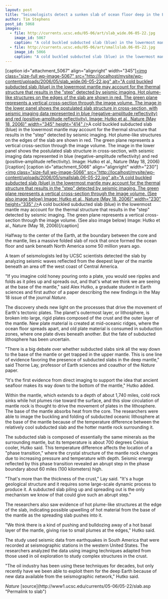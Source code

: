 ```yaml
---
layout: post
title: "Seismologists detect a sunken slab of ocean floor deep in the Earth"
author: Tim Stephens
post_id: 5068
images:
  - file: http://currents.ucsc.edu/05-06/art/slab_wide.06-05-22.jpg
    image_id: 5067
    caption: "A cold buckled subducted slab (blue) in the lowermost mantle may account for the thermal structure that results in the 'step' detected by seismic imaging. Hot plume-like structures on the edges of the slab are shown in red. The green plane represents a vertical cross-section through the image volume. The image in the lower panel shows the postulated slab structure in cross-section, with seismic imaging data represented in blue (negative-amplitude reflectivity) and red (positive-amplitude reflectivity). Image: Hutko et al., Nature (May 18, 2006)"
  - file: http://currents.ucsc.edu/05-06/art/smallslab.06-05-22.jpg
    image_id: 5066
    caption: "A cold buckled subducted slab (blue) in the lowermost mantle may account for the thermal structure that results in the 'step' detected by seismic imaging. The green plane represents a vertical cross-section through the image volume. (See also image below) Image: Hutko et al., Nature (May 18, 2006)"
---
```


[caption id="attachment_5067" align="alignright" width="345"]<a href="http://localhost/mysite/wp-content/uploads/2006/05/slab_wide.06-05-22.jpg"><img class="size-full wp-image-5067" src="http://localhost/mysite/wp-content/uploads/2006/05/slab_wide.06-05-22.jpg" alt="A cold buckled subducted slab (blue) in the lowermost mantle may account for the thermal structure that results in the "step" detected by seismic imaging. Hot plume-like structures on the edges of the slab are shown in red. The green plane represents a vertical cross-section through the image volume. The image in the lower panel shows the postulated slab structure in cross-section, with seismic imaging data represented in blue (negative-amplitude reflectivity) and red (positive-amplitude reflectivity). Image: Hutko et al., Nature (May 18, 2006)" width="345" height="414" /></a>A cold buckled subducted slab (blue) in the lowermost mantle may account for the thermal structure that results in the "step" detected by seismic imaging. Hot plume-like structures on the edges of the slab are shown in red. The green plane represents a vertical cross-section through the image volume. The image in the lower panel shows the postulated slab structure in cross-section, with seismic imaging data represented in blue (negative-amplitude reflectivity) and red (positive-amplitude reflectivity). Image: Hutko et al., Nature (May 18, 2006)[/caption]
[caption id="attachment_5066" align="alignright" width="230"]<a href="http://localhost/mysite/wp-content/uploads/2006/05/smallslab.06-05-22.jpg"><img class="size-full wp-image-5066" src="http://localhost/mysite/wp-content/uploads/2006/05/smallslab.06-05-22.jpg" alt="A cold buckled subducted slab (blue) in the lowermost mantle may account for the thermal structure that results in the "step" detected by seismic imaging. The green plane represents a vertical cross-section through the image volume. (See also image below) Image: Hutko et al., Nature (May 18, 2006)" width="230" height="335" /></a>A cold buckled subducted slab (blue) in the lowermost mantle may account for the thermal structure that results in the "step" detected by seismic imaging. The green plane represents a vertical cross-section through the image volume. (See also image below) Image: Hutko et al., Nature (May 18, 2006)[/caption]
<a name="content" id="content"></a>
<p>
  Halfway to the center of the Earth, at the boundary between the core and the mantle, lies a massive folded slab of rock that once formed the ocean floor and sank beneath North America some 50 million years ago.
</p>
<p>
  A team of seismologists led by UCSC scientists detected the slab by analyzing seismic waves reflected from the deepest layer of the mantle beneath an area off the west coast of Central America.
</p>
<p>
  "If you imagine cold honey pouring onto a plate, you would see ripples and folds as it piles up and spreads out, and that's what we think we are seeing at the base of the mantle," said Alex Hutko, a graduate student in Earth sciences and first author of a paper describing the new findings in the May 18 issue of the journal <i>Nature.</i>
</p>
<p>
  The discovery sheds new light on the processes that drive the movement of Earth's tectonic plates. The planet's outermost layer, or lithosphere, is broken into large, rigid plates composed of the crust and the outer layer of the mantle. New plate material is created at mid-oceanic ridges, where the ocean floor spreads apart, and old plate material is consumed in subduction zones, where one plate dives beneath another. But the fate of subducted lithosphere has been uncertain.
</p>
<p>
  "There is a big debate over whether subducted slabs sink all the way down to the base of the mantle or get trapped in the upper mantle. This is one line of evidence favoring the presence of subducted slabs in the deep mantle," said Thorne Lay, professor of Earth sciences and coauthor of the <i>Nature</i> paper.
</p>
<p>
  "It's the first evidence from direct imaging to support the idea that ancient seafloor makes its way down to the bottom of the mantle," Hutko added.
</p>
<p>
  Within the mantle, which extends to a depth of about 1,740 miles, cold rock sinks while hot plumes rise toward the surface, and this slow circulation of mantle rock is thought to drive the movement of plates in the lithosphere. The base of the mantle absorbs heat from the core. The researchers were able to image the buckling and folding of subducted oceanic lithosphere at the base of the mantle because of the temperature difference between the relatively cool subducted slab and the hotter mantle rock surrounding it.
</p>
<p>
  The subducted slab is composed of essentially the same minerals as the surrounding mantle, but its temperature is about 700 degrees Celsius cooler, Hutko said. This temperature difference affects the location of a "phase transition," where the crystal structure of the mantle rock changes due to increasing pressure and temperature with depth. Seismic energy reflected by this phase transition revealed an abrupt step in the phase boundary about 60 miles (100 kilometers) high.
</p>
<p>
  "That's more than the thickness of the crust," Lay said. "It's a huge geological structure and it requires some large-scale dynamic process to produce it. A subducted slab piling up and spreading out is the only mechanism we know of that could give such an abrupt step."
</p>
<p>
  The researchers also saw evidence of hot plume-like structures at the edge of the slab, indicating possible upwelling of hot material from the base of the mantle as the spreading slab pushes into it.
</p>
<p>
  "We think there is a kind of pushing and bulldozing away of a hot basal layer of the mantle, giving rise to small plumes at the edges," Hutko said.
</p>
<p>
  The study used seismic data from earthquakes in South America that were recorded at seismographic stations in the western United States. The researchers analyzed the data using imaging techniques adapted from those used in oil exploration to study complex structures in the crust.
</p>
<p>
  "The oil industry has been using these techniques for decades, but only recently have we been able to exploit them for the deep Earth because of new data available from the seismographic network," Hutko said.
</p><i>Nature</i>
[source](http://www1.ucsc.edu/currents/05-06/05-22/slab.asp "Permalink to slab")
